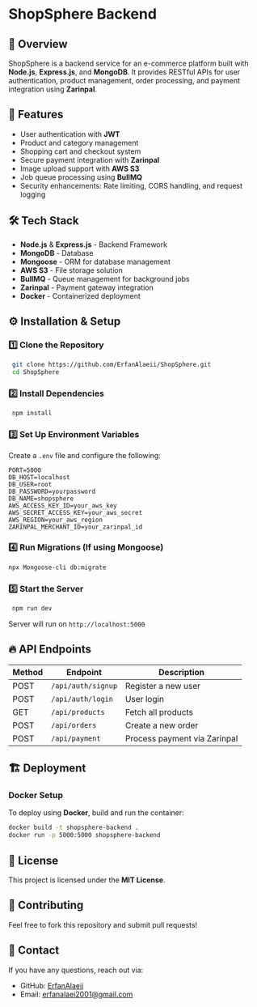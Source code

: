 # ShopSphere Backend



## 📌 Overview
ShopSphere is a backend service for an e-commerce platform built with **Node.js**, **Express.js**, and **MongoDB**. It provides RESTful APIs for user authentication, product management, order processing, and payment integration using **Zarinpal**.

## 🚀 Features
- User authentication with **JWT**
- Product and category management
- Shopping cart and checkout system
- Secure payment integration with **Zarinpal**
- Image upload support with **AWS S3**
- Job queue processing using **BullMQ**
- Security enhancements: Rate limiting, CORS handling, and request logging

## 🛠️ Tech Stack
- **Node.js** & **Express.js** - Backend Framework
- **MongoDB** -  Database
- **Mongoose** - ORM for database management
- **AWS S3** - File storage solution
- **BullMQ** - Queue management for background jobs
- **Zarinpal** - Payment gateway integration
- **Docker** - Containerized deployment

## ⚙️ Installation & Setup

### 1️⃣ Clone the Repository
```sh
 git clone https://github.com/ErfanAlaeii/ShopSphere.git
 cd ShopSphere
```

### 2️⃣ Install Dependencies
```sh
 npm install
```

### 3️⃣ Set Up Environment Variables
Create a `.env` file and configure the following:
```env
PORT=5000
DB_HOST=localhost
DB_USER=root
DB_PASSWORD=yourpassword
DB_NAME=shopsphere
AWS_ACCESS_KEY_ID=your_aws_key
AWS_SECRET_ACCESS_KEY=your_aws_secret
AWS_REGION=your_aws_region
ZARINPAL_MERCHANT_ID=your_zarinpal_id
```

### 4️⃣ Run Migrations (If using Mongoose)
```sh
npx Mongoose-cli db:migrate
```

### 5️⃣ Start the Server
```sh
 npm run dev
```

Server will run on `http://localhost:5000`

## 🔥 API Endpoints
| Method | Endpoint             | Description              |
|--------|----------------------|--------------------------|
| POST   | `/api/auth/signup`   | Register a new user      |
| POST   | `/api/auth/login`    | User login               |
| GET    | `/api/products`      | Fetch all products       |
| POST   | `/api/orders`        | Create a new order       |
| POST   | `/api/payment`       | Process payment via Zarinpal |

## 🏗️ Deployment
### Docker Setup
To deploy using **Docker**, build and run the container:
```sh
docker build -t shopsphere-backend .
docker run -p 5000:5000 shopsphere-backend
```

## 📜 License
This project is licensed under the **MIT License**.

## 🤝 Contributing
Feel free to fork this repository and submit pull requests!

## 📩 Contact
If you have any questions, reach out via:
- GitHub: [ErfanAlaeii](https://github.com/ErfanAlaeii)
- Email: erfanalaei2001@gmail.com

